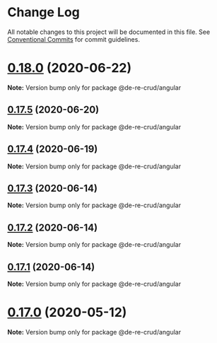 # Change Log

All notable changes to this project will be documented in this file.
See [Conventional Commits](https://conventionalcommits.org) for commit guidelines.

# [0.18.0](https://github.com/DeReCrud/de-re-crud/tree/master/packages/angular/compare/v0.17.5...v0.18.0) (2020-06-22)

**Note:** Version bump only for package @de-re-crud/angular





## [0.17.5](https://github.com/DeReCrud/de-re-crud/tree/master/packages/angular/compare/v0.17.4...v0.17.5) (2020-06-20)

**Note:** Version bump only for package @de-re-crud/angular





## [0.17.4](https://github.com/DeReCrud/de-re-crud/tree/master/packages/angular/compare/v0.17.3...v0.17.4) (2020-06-19)

**Note:** Version bump only for package @de-re-crud/angular





## [0.17.3](https://github.com/DeReCrud/de-re-crud/tree/master/packages/angular/compare/v0.17.2...v0.17.3) (2020-06-14)

**Note:** Version bump only for package @de-re-crud/angular





## [0.17.2](https://github.com/DeReCrud/de-re-crud/tree/master/packages/angular/compare/v0.17.1...v0.17.2) (2020-06-14)

**Note:** Version bump only for package @de-re-crud/angular






## [0.17.1](https://github.com/DeReCrud/de-re-crud/tree/master/packages/angular/compare/v0.17.0...v0.17.1) (2020-06-14)

**Note:** Version bump only for package @de-re-crud/angular






# [0.17.0](https://github.com/DeReCrud/de-re-crud/tree/master/packages/angular/compare/v0.16.8...v0.17.0) (2020-05-12)

**Note:** Version bump only for package @de-re-crud/angular

